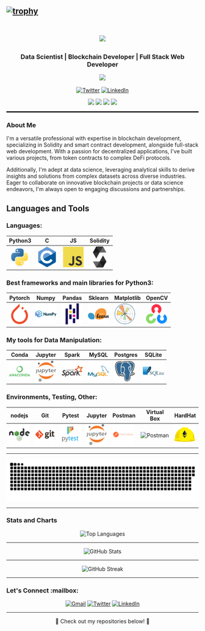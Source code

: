 [![trophy](https://github-profile-trophy.vercel.app/?username=Saswankar1&theme=onedark&margin-w=15&no-frame=true)](https://github.com/Saswankar1/github-profile-trophy)
---

<h1 align="center">
    <img src="https://readme-typing-svg.herokuapp.com/?font=Righteous&size=35&center=true&vCenter=true&width=500&height=70&duration=4000&lines=Hi+There!+👋;+I'm+Saswankar+Bura+Gohain!;" />
</h1>

<h3 align="center">Data Scientist | Blockchain Developer | Full Stack Web Developer</h3>
<p align="center">
  <img width="400" src="https://qph.cf2.quoracdn.net/main-qimg-3bd139022dfbf3b91ec200318cc13148">
</p>

<p align="center">
  <a href="https://twitter.com/saswankar_dev0" target="_blank"><img src="https://img.shields.io/twitter/follow/saswankar_dev0?style=for-the-badge&logo=twitter&logoColor=white" alt="Twitter"></a>
  <a href="https://www.linkedin.com/in/saswankar-bura-gohain-266572247/" target="_blank"><img src="https://img.shields.io/badge/-LinkedIn-blue?style=for-the-badge&logo=linkedin&logoColor=white" alt="LinkedIn"></a>
</p>

<p align="center">
  <a href="https://www.linkedin.com/in/saswankar-bura-gohain-266572247/" target="_blank"><img src="https://img.shields.io/badge/linkedin-black?style=flat&logo=linkedin&logoColor=white&labelColor=black&color=black"></a>
  <a href="mailto:rajburagohain0@gmail.com"><img src="https://img.shields.io/badge/gmail-black?style=flat&logo=gmail&logoColor=white&labelColor=black&color=black"></a>
  <a href="[https://twitter.com/raj_b_dutta](https://twitter.com/saswankar_dev0)" target="_blank"><img src="https://img.shields.io/badge/Twitter-black?style=flat&logo=X&logoColor=white&labelColor=black&color=black"></a>
  <a href="https://www.instagram.com/s_w_s_.ly/"><img src="https://img.shields.io/badge/instagram-black?style=flat&logo=instagram&logoColor=white&labelColor=black&color=black"></a>
</p>
<hr style="border: 1px solid black;"> 

<h3>About Me</h3>
<p>
    I'm a versatile professional with expertise in blockchain development, specializing in Solidity and smart contract development, alongside full-stack web development. With a passion for decentralized applications, I've built various projects, from token contracts to complex DeFi protocols. 
    
Additionally, I'm adept at data science, leveraging analytical skills to derive insights and solutions from complex datasets across diverse industries. Eager to collaborate on innovative blockchain projects or data science endeavors, I'm always open to engaging discussions and partnerships.
</p>

## Languages and Tools 
<div>

### Languages:
| Python3 | C | JS | Solidity |
|----------|----------|----------|-----|
|  <img src="https://github.com/devicons/devicon/blob/master/icons/python/python-original.svg" title="Python"  alt="Python" width="55" height="55"/> |  <img src="https://github.com/devicons/devicon/blob/master/icons/c/c-original.svg" title="C"  alt="C" width="55" height="55"/> |  <img src="https://github.com/devicons/devicon/blob/master/icons/javascript/javascript-original.svg" title="JavaScript" alt="JavaScript" width="55" height="55"/> |  <img src="https://github.com/devicons/devicon/blob/master/icons/solidity/solidity-original.svg" title="Solidity" alt="Solidity" width="55" height="55"/>|

### Best frameworks and main libraries for Python3:

| Pytorch | Numpy | Pandas | Sklearn | Matplotlib | OpenCV |
|----------|----------|----------|----------|----------|----------|
|  <img src="https://github.com/devicons/devicon/blob/master/icons/pytorch/pytorch-original.svg" title="Pytorch"  alt="Pytorch" width="55" height="55"/>|  <img src="https://github.com/devicons/devicon/blob/master/icons/numpy/numpy-original-wordmark.svg" title="Numpy" alt="Numpy" width="55" height="55"/>|  <img src="https://github.com/devicons/devicon/blob/master/icons/pandas/pandas-original.svg" title="Pandas" alt="Pandas" width="55" height="55"/>|  <img src="https://github.com/devicons/devicon/blob/master/icons/scikitlearn/scikitlearn-original.svg" title="sklearn" alt="sklearn" width="55" height="55"/>|  <img src="https://github.com/devicons/devicon/blob/master/icons/matplotlib/matplotlib-original.svg" title="mpl" alt="mpl" width="55" height="55"/>| <img src="https://github.com/devicons/devicon/blob/master/icons/opencv/opencv-original.svg" title="mpl" alt="mpl" width="55" height="55"/>|

### My tools for Data Manipulation:

| Conda | Jupyter | Spark | MySQL | Postgres | SQLite |
|----------|----------|----------|----------|----------|----------|
|<img src="https://github.com/devicons/devicon/blob/master/icons/anaconda/anaconda-original-wordmark.svg" title="Anaconda" alt="Conda" width="55" height="55"/>|<img src="https://github.com/devicons/devicon/blob/master/icons/jupyter/jupyter-original-wordmark.svg" title="Jupiter" alt="Jupiter" width="55" height="55"/>|<img src="https://github.com/devicons/devicon/blob/master/icons/apachespark/apachespark-original-wordmark.svg" title="Spark" alt="Spark" width="55" height="55"/>|<img src="https://github.com/devicons/devicon/blob/master/icons/mysql/mysql-original-wordmark.svg" title="MySQL" alt="MySQL" width="55" height="55"/>|<img src="https://github.com/devicons/devicon/blob/master/icons/postgresql/postgresql-original.svg" title="pg" alt="pg" width="55" height="55"/>|<img src="https://github.com/devicons/devicon/blob/master/icons/sqlite/sqlite-original-wordmark.svg" title="SQLite" alt="SQLite" width="55" height="55"/>|

### Environments, Testing, Other:

| nodejs | Git | Pytest | Jupyter | Postman | Virtual Box| HardHat |
|----------|----------|----------|----------|----------|----------|----------|
|<img src="https://github.com/devicons/devicon/blob/master/icons/nodejs/nodejs-original-wordmark.svg" title="nodejs" alt="NodeJS" width="55" height="55"/>|<img src="https://github.com/devicons/devicon/blob/master/icons/git/git-original-wordmark.svg" title="Git" alt="Git" width="55" height="55"/>|<img src="https://github.com/devicons/devicon/blob/master/icons/pytest/pytest-original-wordmark.svg" title="pytest" alt="pytest" width="55" height="55"/>|  <img src="https://github.com/devicons/devicon/blob/master/icons/jupyter/jupyter-original-wordmark.svg" title="Jupiter" alt="Jupiter" width="55" height="55"/>|  <img src="https://github.com/devicons/devicon/blob/master/icons/postman/postman-original-wordmark.svg" title="Postman" alt="Postman" width="55" height="55"/>|<img src="https://banner2.cleanpng.com/20190501/xvt/kisspng-computer-icons-virtualbox-portable-network-graphic-virtualbox-icon-of-line-style-available-in-svg-5cca247f73f9e3.6112721115567514874751.jpg" title="Postman" alt="Postman" width="80" height="55"/>| <img src="https://github.com/devicons/devicon/blob/master/icons/hardhat/hardhat-original.svg" title="Hardhat" alt="Hardhat" width="55" height="55"/>|


---

<p align="center">
 <img width="1000" src="assets/github-snake.svg" alt="snake"/>
</p>

---

<h3>Stats and Charts</h3>
<p align="center">
  <img src="https://github-readme-stats.vercel.app/api/top-langs/?username=saswankar1&show_icons=true&layout=compact&langs_count=8&theme=dark" alt="Top Languages" />
</p>

---

<p align="center">
  <img src="https://github-readme-stats.vercel.app/api?username=saswankar1&show_icons=true&locale=en&count_private=true&theme=dark" alt="GitHub Stats" />
</p>

---

<p align="center">
  <img src="https://github-readme-streak-stats.herokuapp.com/?user=saswankar1&theme=dark" alt="GitHub Streak" />
</p>

---

<h3>Let's Connect :mailbox:</h3>
<p align="center">
  <a href="mailto:rajburagohain0@gmail.com"><img src="https://img.shields.io/badge/Gmail-D14836?style=for-the-badge&logo=gmail&logoColor=white" alt="Gmail"></a>
  <a href="https://twitter.com/saswankar_dev0" target="_blank"><img src="https://img.shields.io/badge/Twitter-%231DA1F2?style=for-the-badge&logo=twitter&logoColor=white" alt="Twitter"></a>
  <a href="https://linkedin.com/in/saswankarburagohain" target="_blank"><img src="https://img.shields.io/badge/LinkedIn-%230077B5?style=for-the-badge&logo=linkedin&logoColor=white" alt="LinkedIn"></a>
</p>

---

<p align="center">🚀 Check out my repositories below! 🚀</p>
